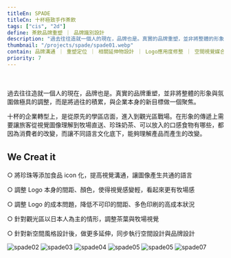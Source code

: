 ```yaml
---
titleEn: SPADE
titleCn: 十杯極致手作茶飲
tags: ["cis", "2d"]
define: 茶飲品牌重塑 ｜ 品牌識別設計
description: "過去往往造就一個人的現在，品牌也是。真實的品牌重塑，並非將整體的形象與氛圍做極具的調整，而是將過往的積累，與企業本身的新目標做一個聚焦"
thumbnail: "/projects/spade/spade01.webp"
contain: 品牌溝通 ｜ 重塑定位 ｜ 相關延伸物設計 ｜ Logo應用度修整 ｜ 空間視覺媒合
priority: 7
---
```


<section>　

過去往往造就一個人的現在，品牌也是。真實的品牌重塑，並非將整體的形象與氛圍做極具的調整，而是將過往的積累，與企業本身的新目標做一個聚焦。

十杯的企業轉型上，是從原先的學區店面，進入到觀光區戰場。在形象的傳遞上需要讓旅客從視覺圖像理解到牧場直送、珍珠奶茶、可以放入的口感食物有哪些，都因為消費者的改變，而讓不同語言文化底下，能夠理解產品而產生的改變。

</section>

<section>

## We Creat it 　

○ 將珍珠等添加食品 icon 化，提高視覺溝通，讓圖像產生共通的語言

○ 調整 Logo 本身的間距、顏色，使得視覺感變輕，看起來更有牧場感

○ 調整 Logo 的成本問題，降低不可印的間距、多色印刷的高成本狀況

○ 針對觀光區以日本人為主的情形，調整茶葉與牧場視覺

○ 針對新空間風格設計後，做更多延伸，同步執行空間設計與品牌設計

</section>

<section>

<img alt="spade02" data-src="/projects/spade/spade02.webp" className="lazyload" />
<img alt="spade03" data-src="/projects/spade/spade03.webp" className="lazyload" />
<img alt="spade04" data-src="/projects/spade/spade04.webp" className="lazyload" />
<img alt="spade05" data-src="/projects/spade/spade05.webp" className="lazyload" />
<img alt="spade05" data-src="/projects/spade/spade06.webp" className="lazyload" />
<img alt="spade07" data-src="/projects/spade/spade07.webp" className="lazyload" />

</section>
